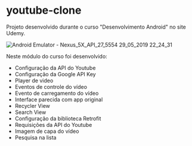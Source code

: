 # youtube-clone

Projeto desenvolvido durante o curso "Desenvolvimento Android" no site Udemy.

![Android Emulator - Nexus_5X_API_27_5554 29_05_2019 22_24_31](https://user-images.githubusercontent.com/34426848/58602239-8cac0380-8262-11e9-9504-582fb29f9902.png)

Neste módulo do curso foi desenvolvido:

- Configuração da API do Youtube
- Configuração da Google API Key
- Player de video
- Eventos de controle do vídeo
- Evento de carregamento do vídeo
- Interface parecida com app original
- Recycler View
- Search View
- Configuração da biblioteca Retrofit
- Requisições da API do Youtube
- Imagem de capa do vídeo
- Pesquisa na lista
